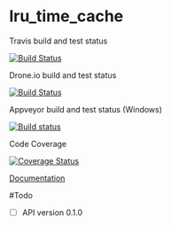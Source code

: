 # lru_time_cache 

Travis build and test status

[![Build Status](https://travis-ci.org/dirvine/lru_time_cache.svg?branch=master)](https://travis-ci.org/dirvine/lru_time_cache)

Drone.io build and test status

[![Build Status](https://drone.io/github.com/dirvine/lru_time_cache/status.png)](https://drone.io/github.com/dirvine/lru_time_cache/latest)

Appveyor build and test status (Windows)

[![Build status](https://ci.appveyor.com/api/projects/status/jsuo65sa631h0kav?svg=true)](https://ci.appveyor.com/project/dirvine/maidsafe-types)

Code Coverage

[![Coverage Status](https://coveralls.io/repos/dirvine/lru_time_cache/badge.svg)](https://coveralls.io/r/dirvine/lru_time_cache)


[Documentation](http://dirvine.github.io/lru_time_cache/)

#Todo

- [ ] API version 0.1.0
